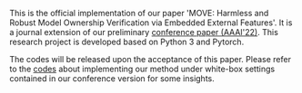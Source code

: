 This is the official implementation of our paper 'MOVE: Harmless and Robust Model Ownership Verification via Embedded External Features'. It is a journal extension of our preliminary [conference paper (AAAI'22)](https://www.researchgate.net/publication/356717751_Defending_against_Model_Stealing_via_Verifying_Embedded_External_Features). This research project is developed based on Python 3 and Pytorch.

The codes will be released upon the acceptance of this paper. Please refer to the [codes](https://github.com/zlh-thu/StealingVerification) about implementing our method under white-box settings contained in our conference version for some insights.
